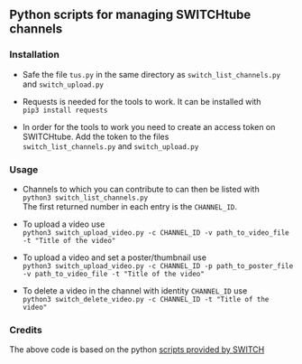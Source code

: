 ## Python scripts for managing SWITCHtube channels

### Installation

* Safe the file ```tus.py``` in the same directory as ```switch_list_channels.py``` and ```switch_upload.py```

* Requests is needed for the tools to work. It can be installed with\
```pip3 install requests```

* In order for the tools to work you need to create an access token on SWITCHtube. Add the token to the files\
```switch_list_channels.py``` and ```switch_upload.py```

### Usage

* Channels to which you can contribute to can then be listed with\
```python3 switch_list_channels.py```\
The first returned number in each entry is the ```CHANNEL_ID```.

* To upload a video use\
```python3 switch_upload_video.py -c CHANNEL_ID -v path_to_video_file -t "Title of the video"```

* To upload a video and set a poster/thumbnail use\
```python3 switch_upload_video.py -c CHANNEL_ID -p path_to_poster_file -v path_to_video_file -t "Title of the video"```

* To delete a video in the channel with identity ```CHANNEL_ID``` use\
```python3 switch_delete_video.py -c CHANNEL_ID -t "Title of the video"```

### Credits

The above code is based on the python [scripts provided by SWITCH](https://github.com/Fingertips/SwitchTube-examples#web-service-api)
